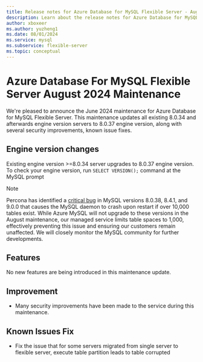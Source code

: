 ```yaml
---
title: Release notes for Azure Database for MySQL Flexible Server - August 2024
description: Learn about the release notes for Azure Database for MySQL Flexible Server August 2024.
author: xboxeer
ms.author: yuzheng1
ms.date: 08/01/2024
ms.service: mysql
ms.subservice: flexible-server
ms.topic: conceptual
---
```


# Azure Database For MySQL Flexible Server August 2024 Maintenance
We're pleased to announce the June 2024 maintenance for Azure Database for MySQL Flexible Server. This maintenance updates all existing 8.0.34 and afterwards engine version servers to 8.0.37 engine version, along with several security improvements, known issue fixes. 

## Engine version changes
Existing engine version >=8.0.34 server upgrades to 8.0.37 engine version.
To check your engine version, run `SELECT VERSION();` command at the MySQL prompt

> [!NOTE]
> Percona has identified a [critical bug](https://www.percona.com/blog/do-not-upgrade-to-any-version-of-mysql-after-8-0-37/?utm_campaign=2024-blog-q3&utm_content=300046226&utm_medium=social&utm_source=linkedin&hss_channel=lcp-421929) in MySQL versions 8.0.38, 8.4.1, and 9.0.0 that causes the MySQL daemon to crash upon restart if over 10,000 tables exist. While Azure MySQL will not upgrade to these versions in the August maintenance, our managed service limits table spaces to 1,000, effectively preventing this issue and ensuring our customers remain unaffected. We will closely monitor the MySQL community for further developments.

## Features
No new features are being introduced in this maintenance update.

## Improvement
- Many security improvements have been made to the service during this maintenance.
    
## Known Issues Fix
- Fix the issue that for some servers migrated from single server to flexible server, execute table partition leads to table corrupted
